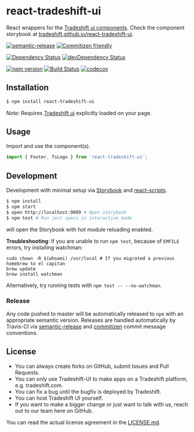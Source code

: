 # react-tradeshift-ui
React wrappers for the [Tradeshift ui components](https://github.com/tradeshift/tradeshift-ui).
Check the component storybook at [tradeshift.github.io/react-tradeshift-ui](https://tradeshift.github.io/react-tradeshift-ui).

[![semantic-release](https://img.shields.io/badge/%20%20%F0%9F%93%A6%F0%9F%9A%80-semantic--release-e10079.svg)](https://github.com/semantic-release/semantic-release)
[![Commitizen friendly](https://img.shields.io/badge/commitizen-friendly-brightgreen.svg)](http://commitizen.github.io/cz-cli/)

[![Dependency Status](https://david-dm.org/tradeshift/react-tradeshift-ui.svg)](https://david-dm.org/tradeshift/react-tradeshift-ui)
[![devDependency Status](https://david-dm.org/tradeshift/react-tradeshift-ui/dev-status.svg)](https://david-dm.org/tradeshift/react-tradeshift-ui#info=devDependencies)

[![npm version](https://badge.fury.io/js/react-tradeshift-ui.svg)](https://badge.fury.io/js/react-tradeshift-ui)
[![Build Status](https://travis-ci.org/Tradeshift/react-tradeshift-ui.svg?branch=master)](https://travis-ci.org/Tradeshift/react-tradeshift-ui)
[![codecov](https://codecov.io/gh/Tradeshift/react-tradeshift-ui/branch/master/graph/badge.svg)](https://codecov.io/gh/Tradeshift/react-tradeshift-ui)


## Installation

```bash
$ npm install react-tradeshift-ui
```

*Note:* Requires [Tradeshift ui](http://ui.tradeshift.com/#getstarted/) explicitly loaded on your page.

## Usage

Import and use the component(s).
```javascript
import { Footer, TsLogo } from 'react-tradeshift-ui';
```

## Development
Development with minimal setup via [Storybook](https://github.com/storybooks/storybook) and
[react-scripts](https://github.com/facebookincubator/create-react-app).

```bash
$ npm install
$ npm start
$ open http://localhost:9009 # Open storybook
$ npm test # Run jest specs in interactive mode
```

will open the Storybook with hot module reloading enabled.

**Troubleshooting**: If you are unable to run `npm test`, because of `EMFILE` errors, try installing watchman:
```
sudo chown -R $(whoami) /usr/local # If you migrated a previous homebrew to el capitan
brew update
brew install watchman
```
Alternatively, try running tests with `npm test -- --no-watchman`.

### Release
Any code pushed to master will be automatically released to `npm` with an appropriate semantic version.
Releases are handled automatically by Travis-CI via [semantic-release](https://github.com/semantic-release/semantic-release)
and [commitizen](http://commitizen.github.io/cz-cli/) commit message conventions.

## License

* You can always create forks on GitHub, submit Issues and Pull Requests.
* You can only use Tradeshift-UI to make apps on a Tradeshift platform, e.g. tradeshift.com.
* You can fix a bug until the bugfix is deployed by Tradeshift.
* You can host Tradeshift UI yourself.
* If you want to make a bigger change or just want to talk with us, reach out to our team here on GitHub.

You can read the actual license agreement in the [LICENSE.md](https://github.com/Tradeshift/tradeshift-ui/blob/master/LICENSE.md).
